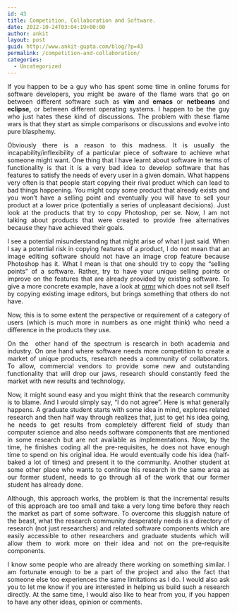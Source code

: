 ```yaml
---
id: 43
title: Competition, Collaboration and Software.
date: 2012-10-24T03:04:19+00:00
author: ankit
layout: post
guid: http://www.ankit-gupta.com/blog/?p=43
permalink: /competition-and-collaboration/
categories:
  - Uncategorized
---
```

<p style="text-align: justify;">
  If you happen to be a guy who has spent some time in online forums for software developers, you might be aware of the flame wars that go on between different software such as <strong>vim </strong>and<strong> emacs</strong> or <strong>netbeans </strong>and<strong> eclipse,</strong> or between different operating systems. I happen to be the guy who just hates these kind of discussions. The problem with these flame wars is that they start as simple comparisons or discussions and evolve into pure blasphemy.
</p>

<p style="text-align: justify;">
  Obviously there is a reason to this madness. It is usually the incapability/inflexibility of a particular piece of software to achieve what someone might want. One thing that I have learnt about software in terms of functionality is that it is a very bad idea to develop software that has features to satisfy the needs of every user in a given domain. What happens very often is that people start copying their rival product which can lead to bad things happening. You might copy some product that already exists and you won&#8217;t have a selling point and eventually you will have to sell your product at a lower price (potentially a series of unpleasant decisions). Just look at the products that try to copy Photoshop, per se. Now, I am not talking about products that were created to provide free alternatives because they have achieved their goals.
</p>

<p style="text-align: justify;">
  I see a potential misunderstanding that might arise of what I just said. When I say a potential risk in copying features of a product, I do not mean that an image editing software should not have an image crop feature because Photoshop has it. What I mean is that one should try to copy the &#8220;selling points&#8221; of a software. Rather, try to have your unique selling points or improve on the features that are already provided by existing software. To give a more concrete example, have a look at <a href="http://getormr.com/home/" target="_blank">ormr</a> which does not sell itself by copying existing image editors, but brings something that others do not have.
</p>

<p style="text-align: justify;">
  Now, this is to some extent the perspective or requirement of a category of users (which is much more in numbers as one might think) who need a difference in the products they use.
</p>

<p style="text-align: justify;">
  On the  other hand of the spectrum is research in both academia and industry. On one hand where software needs more competition to create a market of unique products, research needs a community of collaborators. To allow, commercial vendors to provide some new and outstanding functionality that will drop our jaws, research should constantly feed the market with new results and technology.
</p>

<p style="text-align: justify;">
  Now, it might sound easy and you might think that the research community is to blame. And I would simply say, &#8220;I do not agree&#8221;. Here is what generally happens. A graduate student starts with some idea in mind, explores related research and then half way through realizes that, just to get his idea going, he needs to get results from completely different field of study than computer science and also needs software components that are mentioned in some research but are not available as implementations. Now, by the time, he finishes coding all the pre-requisites, he does not have enough time to spend on his original idea. He would eventually code his idea (half-baked a lot of times) and present it to the community. Another student at some other place who wants to continue his research in the same area as our former student, needs to go through all of the work that our former student has already done.
</p>

<p style="text-align: justify;">
  Although, this approach works, the problem is that the incremental results of this approach are too small and take a very long time before they reach the market as part of some software. To overcome this sluggish nature of the beast, what the research community desperately needs is a directory of research (not just researchers) and related software components which are easily accessible to other researchers and graduate students which will allow them to work more on their idea and not on the pre-requisite components.
</p>

<p style="text-align: justify;">
  I know some people who are already there working on something similar. I am fortunate enough to be a part of the project and also the fact that someone else too experiences the same limitations as I do. I would also ask you to let me know if you are interested in helping us build such a research directly. At the same time, I would also like to hear from you, if you happen to have any other ideas, opinion or comments.
</p>